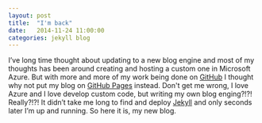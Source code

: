 ```yaml
---
layout: post
title:  "I'm back"
date:   2014-11-24 11:00:00
categories: jekyll blog
---
```

I’ve long time thought about updating to a new blog engine and most of my thoughts has been around creating and hosting a custom one in Microsoft Azure. But with more and more of my work being done on [GitHub](https://github.com/) I thought why not put my blog on [GitHub Pages](https://pages.github.com/) instead. Don't get me wrong, I love Azure and I love develop custom code, but writing my own blog enging?!?! Really?!?! It didn’t take me long to find and deploy [Jekyll](http://jekyllrb.com/) and only seconds later I’m up and running. So here it is, my new blog.